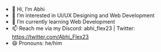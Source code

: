 - 👋 Hi, I’m Abhi
- 👀 I’m interested in UI/UX Designing and Web Development
- 🌱 I’m currently learning Web Development
- 📫 Reach me via my Discord: abhi_flex23 | Twitter: https://twitter.com/Abhi_Flex23
- 😄 Pronouns: he/him

<!---
Abhi-Flex23/Abhi-Flex23 is a ✨ special ✨ repository because its `README.md` (this file) appears on your GitHub profile.
You can click the Preview link to take a look at your changes.
--->

